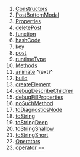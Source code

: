 1.  [Constructors](./PostBottomModal-class#constructors.md)
2.  [PostBottomModal](./PostBottomModal/PostBottomModal.md)
3.  [Properties](./PostBottomModal-class#instance-properties.md)
4.  [deletePost](./PostBottomModal/deletePost.md)
5.  [function](./PostBottomModal/function.md)
6.  [hashCode](https://api.flutter.dev/flutter/widgets/Widget/hashCode.html)
7.  [key](https://api.flutter.dev/flutter/widgets/Widget/key.html)
8.  [post](./PostBottomModal/post.md)
9.  [runtimeType](https://api.flutter.dev/flutter/dart-core/Object/runtimeType.html)
10. [Methods](./PostBottomModal-class#instance-methods.md)
11. [animate](https://pub.dev/documentation/flutter_animate/4.5.0/flutter_animate/AnimateWidgetExtensions/animate.html)
    ^(ext)^
12. [build](./PostBottomModal/build.md)
13. [createElement](https://api.flutter.dev/flutter/widgets/StatelessWidget/createElement.html)
14. [debugDescribeChildren](https://api.flutter.dev/flutter/foundation/DiagnosticableTree/debugDescribeChildren.html)
15. [debugFillProperties](https://api.flutter.dev/flutter/widgets/Widget/debugFillProperties.html)
16. [noSuchMethod](https://api.flutter.dev/flutter/dart-core/Object/noSuchMethod.html)
17. [toDiagnosticsNode](https://api.flutter.dev/flutter/foundation/DiagnosticableTree/toDiagnosticsNode.html)
18. [toString](https://api.flutter.dev/flutter/foundation/Diagnosticable/toString.html)
19. [toStringDeep](https://api.flutter.dev/flutter/foundation/DiagnosticableTree/toStringDeep.html)
20. [toStringShallow](https://api.flutter.dev/flutter/foundation/DiagnosticableTree/toStringShallow.html)
21. [toStringShort](https://api.flutter.dev/flutter/widgets/Widget/toStringShort.html)
22. [Operators](./PostBottomModal-class#operators.md)
23. [operator
    ==](https://api.flutter.dev/flutter/widgets/Widget/operator_equals.html)
